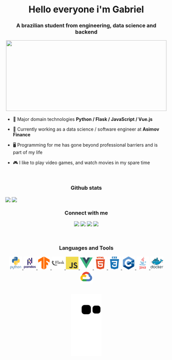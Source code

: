 <h1 align="center">Hello everyone i'm Gabriel</h1>
<h3 align="center">A brazilian student from engineering, data science and backend</h3>

<div align="center">
  <img src="https://media.giphy.com/media/1GEATImIxEXVR79Dhk/giphy.gif" width="500" height="220"/>
</div>

- 🌱 Major domain technologies **Python / Flask / JavaScript / Vue.js**

- :briefcase: Currently working as a data science / software engineer at **Asimov Finance**

- :desktop_computer: Programming for me has gone beyond professional barriers and is part of my life

- :video_game: I like to play video games, and watch movies in my spare time

<br>

<h3 align="center">Github stats</h3>
<div style="display: inline-block;" align="center">
  <img height="180em" align="center" src="https://github-readme-stats.vercel.app/api?username=francoggm&show_icons=true&theme=dracula&include_all_commits=true&count_private=true"/>
  <img height="180em" align="center" src="https://github-readme-stats.vercel.app/api/top-langs/?username=francoggm&layout=compact&langs_count=7&theme=dracula"/>
</div>

<br>

<h3 align="center">Connect with me</h3>
<p align="center">
  <a href="https://www.instagram.com/francoggm/" target="_blank"><img src="https://img.shields.io/badge/-Instagram-%23E4405F?style=for-the-badge&logo=instagram&logoColor=white" target="_blank"></a>
 <a href="discordapp.com/users/frango#0976" target="_blank"><img src="https://img.shields.io/badge/Discord-7289DA?style=for-the-badge&logo=discord&logoColor=white" target="_blank"></a> 
  <a href = "mailto:francogm77@hotmail.com"><img src="https://img.shields.io/badge/-Gmail-%23333?style=for-the-badge&logo=gmail&logoColor=white" target="_blank"></a>
  <a href="https://www.linkedin.com/in/francoggm/" target="_blank"><img src="https://img.shields.io/badge/-LinkedIn-%230077B5?style=for-the-badge&logo=linkedin&logoColor=white" target="_blank"></a> 
</p>

<br>

<h3 align="center">Languages and Tools</h3>
<p align="center"> 

<a href="https://www.python.org" target="_blank"> 
<img src="https://github.com/devicons/devicon/blob/master/icons/python/python-original-wordmark.svg" alt="python" width="40" height="40"/> 
</a> 

<a href="https://pandas.pydata.org/docs/" target="_blank"> 
<img src="https://github.com/devicons/devicon/blob/master/icons/pandas/pandas-original-wordmark.svg" alt="python" width="40" height="40"/> 
</a> 

<a href="https://www.tensorflow.org/api_docs" target="_blank"> 
<img src="https://github.com/devicons/devicon/blob/master/icons/tensorflow/tensorflow-original.svg" alt="python" width="40" height="40"/> 
</a> 

<a href="https://flask.palletsprojects.com/en/2.2.x/" target="_blank"> 
<img src="https://github.com/devicons/devicon/blob/master/icons/flask/flask-original-wordmark.svg" alt="flask" width="40" height="40"/> 
</a> 

<a href="https://developer.mozilla.org/pt-BR/docs/Web/JavaScript" target="_blank"> 
<img src="https://github.com/devicons/devicon/blob/master/icons/javascript/javascript-original.svg" alt="javascript" width="40" height="40"/> 
</a> 

<a href="https://vuejs.org/guide/introduction.html" target="_blank"> 
<img src="https://github.com/devicons/devicon/blob/master/icons/vuejs/vuejs-original.svg" alt="javascript" width="40" height="40"/> 
</a> 

<a href="*" target="_blank"> 
<img src="https://github.com/devicons/devicon/blob/master/icons/html5/html5-plain-wordmark.svg" alt="javascript" width="40" height="40"/> 
</a> 

<a href="*" target="_blank"> 
<img src="https://github.com/devicons/devicon/blob/master/icons/css3/css3-plain-wordmark.svg" alt="javascript" width="40" height="40"/> 
</a> 

<a href="https://devdocs.io/cpp/" target="_blank"> 
<img src="https://github.com/devicons/devicon/blob/master/icons/cplusplus/cplusplus-original.svg" alt="javascript" width="40" height="40"/> 
</a> 

<a href="https://docs.oracle.com/en/java/" target="_blank"> 
<img src="https://github.com/devicons/devicon/blob/master/icons/java/java-original-wordmark.svg" alt="javascript" width="40" height="40"/> 
</a> 

<a href="https://docs.docker.com/" target="_blank"> 
<img src="https://github.com/devicons/devicon/blob/master/icons/docker/docker-original-wordmark.svg" alt="javascript" width="40" height="40"/> 
</a> 

<a href="https://cloud.google.com" target="_blank"> 
<img src="https://github.com/devicons/devicon/blob/master/icons/googlecloud/googlecloud-original.svg" alt="javascript" width="40" height="40"/> 
</a> 
</p>

<br>
<div align="center">
  <img src="https://github.com/francoggm/francoggm/blob/output/github-contribution-grid-snake.svg">
</div>
  




